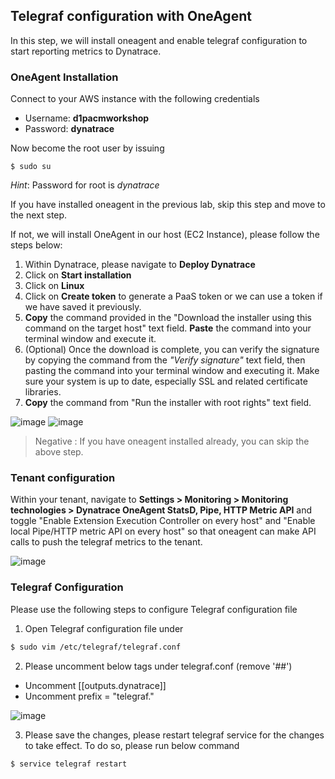 ## Telegraf configuration with OneAgent
In this step, we will install oneagent and enable telegraf configuration to start reporting metrics to Dynatrace.

### OneAgent Installation

Connect to your AWS instance with the following credentials
- Username: **d1pacmworkshop**
- Password: **dynatrace**

Now become the root user by issuing
```
$ sudo su
```
*Hint*: Password for root is *dynatrace*

If you have installed oneagent in the previous lab, skip this step and move to the next step.

If not, we will install OneAgent in our host (EC2 Instance), please follow the steps below:

1. Within Dynatrace, please navigate to **Deploy Dynatrace**
1. Click on **Start installation**
1. Click on **Linux**
1. Click on **Create token** to generate a PaaS token or we can use a token if we have saved it previously.
1. **Copy** the command provided in the "Download the installer using this command on the target host" text field. **Paste** the command into your terminal window and execute it.
1. (Optional) Once the download is complete, you can verify the signature by copying the command from the *"Verify signature"* text field, then pasting the command into your terminal window and executing it. Make sure your system is up to date, especially SSL and related certificate libraries.
1. **Copy** the command from "Run the installer with root rights" text field.

![image](./images/OneAgent_OS.png)
![image](./images/Download_OneAgent.png)

> Negative
: If you have oneagent installed already, you can skip the above step.

### Tenant configuration
Within your tenant, navigate to **Settings > Monitoring > Monitoring technologies > Dynatrace OneAgent StatsD, Pipe, HTTP Metric API** and toggle "Enable Extension Execution Controller on every host" and "Enable local Pipe/HTTP metric API on every host" so that oneagent can make API calls to push the telegraf metrics to the tenant.


![image](./images/Extension_Execution.png)


### Telegraf Configuration
Please use the following steps to configure Telegraf configuration file

1. Open Telegraf configuration file under

```bash
$ sudo vim /etc/telegraf/telegraf.conf
```

2. Please uncomment below tags under telegraf.conf (remove '##')
* Uncomment [[outputs.dynatrace]]
* Uncomment prefix = "telegraf."

![image](./images/telegraf_configuration_with_oneagent.png)

3. Please save the changes, please restart telegraf service for the changes to take effect. To do so, please run below command

```bash
$ service telegraf restart
```

